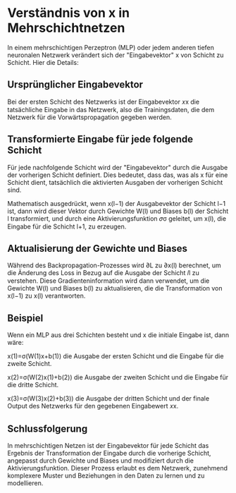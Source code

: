 # Verständnis von x in Mehrschichtnetzen

In einem mehrschichtigen Perzeptron (MLP) oder jedem anderen tiefen neuronalen Netzwerk verändert sich der "Eingabevektor" x von Schicht zu Schicht. Hier die Details:

## Ursprünglicher Eingabevektor

Bei der ersten Schicht des Netzwerks ist der Eingabevektor 𝑥x die tatsächliche Eingabe in das Netzwerk, also die Trainingsdaten, die dem Netzwerk für die Vorwärtspropagation gegeben werden.

## Transformierte Eingabe für jede folgende Schicht

Für jede nachfolgende Schicht wird der "Eingabevektor" durch die Ausgabe der vorherigen Schicht definiert. Dies bedeutet, dass das, was als x für eine Schicht dient, tatsächlich die aktivierten Ausgaben der vorherigen Schicht sind.

Mathematisch ausgedrückt, wenn x(l−1) der Ausgabevektor der Schicht l−1 ist, dann wird dieser Vektor durch Gewichte W(l) und Biases b(l) der Schicht l transformiert, und durch eine Aktivierungsfunktion 𝜎σ geleitet, um x(l), die Eingabe für die Schicht l+1, zu erzeugen.

## Aktualisierung der Gewichte und Biases

Während des Backpropagation-Prozesses wird ∂L zu ∂x(l) berechnet, um die Änderung des Loss in Bezug auf die Ausgabe der Schicht 𝑙l zu verstehen. Diese Gradienteninformation wird dann verwendet, um die Gewichte W(l) und Biases b(l) zu aktualisieren, die die Transformation von x(l−1) zu x(l) verantworten.

## Beispiel

Wenn ein MLP aus drei Schichten besteht und x die initiale Eingabe ist, dann wäre:

x(1)=σ(W(1)x+b(1)) die Ausgabe der ersten Schicht und die Eingabe für die zweite Schicht.

x(2)=σ(W(2)x(1)+b(2)) die Ausgabe der zweiten Schicht und die Eingabe für die dritte Schicht.

x(3)=σ(W(3)x(2)+b(3)) die Ausgabe der dritten Schicht und der finale Output des Netzwerks für den gegebenen Eingabewert 𝑥x.

## Schlussfolgerung

In mehrschichtigen Netzen ist der Eingabevektor für jede Schicht das Ergebnis der Transformation der Eingabe durch die vorherige Schicht, angepasst durch Gewichte und Biases und modifiziert durch die Aktivierungsfunktion. Dieser Prozess erlaubt es dem Netzwerk, zunehmend komplexere Muster und Beziehungen in den Daten zu lernen und zu modellieren.
